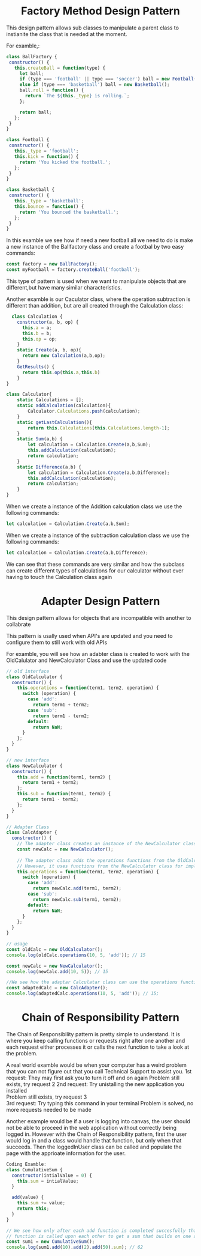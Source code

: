 <!-- [![Coverage Status](https://coveralls.io/repos/github/AbakirH/Abakir_Hanna_IS219_CodingPrinciplesCalculator/badge.svg?branch=master)](https://coveralls.io/github/AbakirH/Abakir_Hanna_IS219_CodingPrinciplesCalculator?branch=master)
[![Build Status](https://travis-ci.com/AbakirH/Abakir_Hanna_IS219_CodingPrinciplesCalculator.svg?branch=master)](https://travis-ci.com/github/AbakirH/Abakir_Hanna_IS219_CodingPrinciplesCalculator) -->

**<h1 align="center"> Factory Method Design Pattern </h1>**

This design pattern allows sub classes to manipulate a parent class to instianite the class that is needed at the moment.

For examble,:
 ~~~javascript
class BallFactory {
  constructor() {
    this.createBall = function(type) {
      let ball;
      if (type === 'football' || type === 'soccer') ball = new Football();
      else if (type === 'basketball') ball = new Basketball();
      ball.roll = function() {
        return `The ${this._type} is rolling.`;
      };

      return ball;
    };
  }
}

class Football {
  constructor() {
    this._type = 'football';
    this.kick = function() {
      return 'You kicked the football.';
    };
  }
}

class Basketball {
  constructor() {
    this._type = 'basketball';
    this.bounce = function() {
      return 'You bounced the basketball.';
    };
  }
}
 ~~~

 In this examble we see how if need a new football all we need to do is make a new instance of the Ballfactory class and create a footbal by two easy commands:
 ~~~javascript
 const factory = new BallFactory();
 const myFootball = factory.createBall('football');
 ~~~

This type of pattern is used when we want to manipulate objects that are different,but have many similar characteristics. 

Another examble is our Caculator class, where the operation subtraction is different than addition, but are all created through the Calculation class:
~~~javascript
  class Calculation {
    constructor(a, b, op) {
      this.a = a;
      this.b = b;
      this.op = op;
    }
    static Create(a, b, op){
      return new Calculation(a,b,op);
    }
    GetResults() {
      return this.op(this.a,this.b)
    }
}

class Calculator{
    static Calculations = [];
    static addCalculation(calculation){
        Calculator.Calculations.push(calculation);
    }
    static getLastCalculation(){
        return this.Calculations[this.Calculations.length-1];
    }
    static Sum(a,b) {
        let calculation = Calculation.Create(a,b,Sum);
        this.addCalculation(calculation);
        return calculation;
    }
    static Difference(a,b) {
        let calculation = Calculation.Create(a,b,Difference);
        this.addCalculation(calculation);
        return calculation;
    }
}
~~~

When we create a instance of the Addition calculation class we use the following commands:
~~~javascript
let calculation = Calculation.Create(a,b,Sum);
~~~
When we create a instance of the subtraction calculation class we use the following commands:
~~~javascript
let calculation = Calculation.Create(a,b,Difference);
~~~
We can see that these commands are very similar and how the subclass can create different types of calculations for our calculator without ever having to touch the Calculation class again

**<h1 align="center"> Adapter Design Pattern </h1>** 

This design pattern allows for objects that are incompatible with another to collabrate

This pattern is usally used when API's are updated and you need to configure them to still work with old APIs

For examble, you will see how an adabter class is created to work with the OldCalulator and NewCalculator Class and use the updated code
~~~javascript
// old interface
class OldCalculator {
  constructor() {
    this.operations = function(term1, term2, operation) {
      switch (operation) {
        case 'add':
          return term1 + term2;
        case 'sub':
          return term1 - term2;
        default:
          return NaN;
      }
    };
  }
}

// new interface
class NewCalculator {
  constructor() {
    this.add = function(term1, term2) {
      return term1 + term2;
    };
    this.sub = function(term1, term2) {
      return term1 - term2;
    };
  }
}

// Adapter Class
class CalcAdapter {
  constructor() {
    // The adapter class creates an instance of the NewCalculator class
    const newCalc = new NewCalculator();
    
    // The adapter class adds the operations functions from the OldCalculator Class
    // However, it uses functions from the NewCalculator class for implementing addition and subtraction
    this.operations = function(term1, term2, operation) {
      switch (operation) {
        case 'add':
          return newCalc.add(term1, term2);
        case 'sub':
          return newCalc.sub(term1, term2);
        default:
          return NaN;
      }
    };
  }
}

// usage
const oldCalc = new OldCalculator();
console.log(oldCalc.operations(10, 5, 'add')); // 15

const newCalc = new NewCalculator();
console.log(newCalc.add(10, 5)); // 15

//We see how the adaptar Calculatar class can use the operations function similar to how the OldCalulator Class did, while still being an instance of the NewCalculator class and using the updated code 
const adaptedCalc = new CalcAdapter();
console.log(adaptedCalc.operations(10, 5, 'add')); // 15;
~~~

**<h1 align="center"> Chain of Responsibility Pattern </h1>** 

The Chain of Responsibility pattern is pretty simple to understand. It is where you keep calling functions or requests right after one another and each request either processes it or calls the next function to take a look at the problem.

A real world examble would be when your computer has a weird problem that you can not figure out that you call Technical Support to assist you.
1st request: They may first ask you to turn it off and on again
             Problem still exists, try request 2
2nd request: Try unistalling the new application you installed  
            Problem still exists, try request 3       
3rd request: Try typing this command in your terminal
            Problem is solved, no more requests needed to be made

Another example would be if a user is logging into canvas, the user should not be able to proceed in the web application without correctly being logged in. However with the Chain of Responsibility pattern, first the user would log in and a class would handle that function, but only when that succeeds. Then the loggedInUser class can be called and populate the page with the apprioate information for the user.

~~~javascript
Coding Examble:
class CumulativeSum {
  constructor(intialValue = 0) {
    this.sum = intialValue;
  }

  add(value) {
    this.sum += value;
    return this;
  }
}

// We see how only after each add function is completed succesfully that the next add 
// function is called upon each other to get a sum that builds on one another
const sum1 = new CumulativeSum();
console.log(sum1.add(10).add(2).add(50).sum); // 62
~~~
